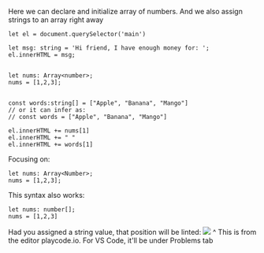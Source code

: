 
Here we can declare and initialize array of numbers. And we also assign strings to an array right away

```
let el = document.querySelector('main')

let msg: string = 'Hi friend, I have enough money for: ';
el.innerHTML = msg;


let nums: Array<number>;
nums = [1,2,3];


const words:string[] = ["Apple", "Banana", "Mango"]
// or it can infer as:
// const words = ["Apple", "Banana", "Mango"]

el.innerHTML += nums[1]
el.innerHTML += " "
el.innerHTML += words[1]
```

Focusing on:
```
let nums: Array<Number>;
nums = [1,2,3];
```

This syntax also works:
```
let nums: number[];
nums = [1,2,3]
```

Had you assigned a string value, that position will be linted:
![](https://i.imgur.com/LltnFzF.png)
^ This is from the editor playcode.io. For VS Code, it'll be under Problems tab

